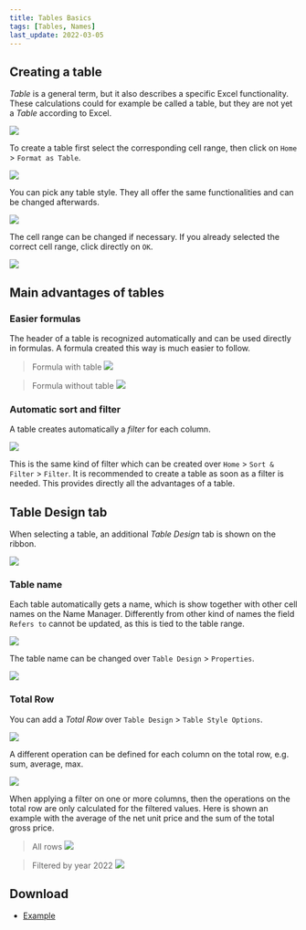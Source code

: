 ```yaml
---
title: Tables Basics
tags: [Tables, Names]
last_update: 2022-03-05
---
```


## Creating a table

*Table*  is a general term, but it also describes a specific Excel functionality.
These calculations could for example be called a table, but they are not yet a *Table* according to Excel.

![](/assets/2022/tables-basics/101-example-cell-range-en.png)

To create a table first select the corresponding cell range, then click on `Home` > `Format as Table`.

![](/assets/2022/tables-basics/102-table-button-on-ribbon-en.png)

You can pick any table style.
They all offer the same functionalities and can be changed afterwards.

![](/assets/2022/tables-basics/103-table-template-menu-en.png)

The cell range can be changed if necessary.
If you already selected the correct cell range, click directly on `OK`.

![](/assets/2022/tables-basics/104-confirm-range-en.png)

## Main advantages of tables 

### Easier formulas

The header of a table is recognized automatically and can be used directly in formulas.
A formula created this way is much easier to follow.

> Formula with table
> ![](/assets/2022/tables-basics/201-formula-with-table-en.png)

> Formula without table
> ![](/assets/2022/tables-basics/202-formula-without-table-en.png)

### Automatic sort and filter

A table creates automatically a *filter* for each column.

![](/assets/2022/tables-basics/301-sort-filter-table-en.png)

This is the same kind of filter which can be created over `Home` > `Sort & Filter` > `Filter`.
It is recommended to create a table as soon as a filter is needed.
This provides directly all the advantages of a table.

## Table Design tab

When selecting a table, an additional *Table Design* tab is shown on the ribbon.

![](/assets/2022/tables-basics/401-ribbon-table-en.png)

### Table name 

Each table automatically gets a name, which is show together with other cell names on the Name Manager.
Differently from other kind of names the field `Refers to` cannot be updated, as this is tied to the table range.

![](/assets/2022/tables-basics/501-table-in-name-manager-en.png)

The table name can be changed over `Table Design` > `Properties`.

![](/assets/2022/tables-basics/502-ribbon-table-properties-en.png)

### Total Row

You can add a *Total Row* over `Table Design` > `Table Style Options`.

![](/assets/2022/tables-basics/601-checkbox-total-row-en.png)

A different operation can be defined for each column on the total row, e.g. sum, average, max.

![](/assets/2022/tables-basics/603-total-operation-drop-down-en.png)

When applying a filter on one or more columns, then the operations on the total row are only calculated for the filtered values.
Here is shown an example with the average of the net unit price and the sum of the total gross price.

> All rows
> ![](/assets/2022/tables-basics/604-subtotal-without-filter-en.png)

> Filtered by year 2022
> ![](/assets/2022/tables-basics/605-subtotal-with-filter-en.png)

## Download

- [Example](/assets/2022/tables-basics/01-tables-basics-example-en.xlsx)
